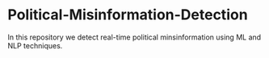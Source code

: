 # Political-Misinformation-Detection
In this repository we detect real-time political minsinformation using ML and NLP techniques.
